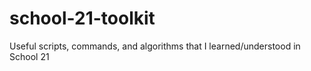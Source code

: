 # school-21-toolkit
Useful scripts, commands, and algorithms that I learned/understood in School 21
